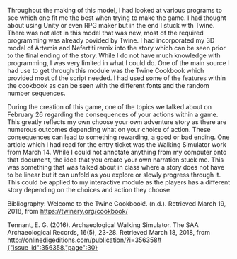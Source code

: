 Throughout the making of this model, I had looked at various programs to see which one fit me the best when trying to make the game. I had thought about using Unity or even RPG maker but in the end I stuck with Twine. There was not alot in this model that was new, most of the required programming was already povided by Twine. I had incorporated my 3D model of Artemis and Nefertiti remix into the story which can be seen prior to the final ending of the story. While I do not have much knowledge with programming, I was very limited in what I could do. One of the main source I had use to get through this module was the Twine Cookbook which provided most of the script needed. I had used some of the features within the cookbook as can be seen with the different fonts and the random number sequences.

During the creation of this game, one of the topics we talked about on February 26 regarding the consequences of your actions within a game. This greatly reflects my own choose your own adventure story as there are numerous outcomes depending what on your choice of action. These consequences can lead to something rewarding, a good or bad ending. One article which I had read for the entry ticket was the Walking Simulator work from March 14. While I could not annotate anything from my computer onto that document, the idea that you create your own narration stuck me. This was something that was talked about in class where a story does not have to be linear but it can unfold as you explore or slowly progress through it. This could be applied to my interactive module as the players has a different story depending on the choices and action they choose

Bibliography:
Welcome to the Twine Cookbook!. (n.d.). Retrieved March 19, 2018, from https://twinery.org/cookbook/

Tennant, E. G. (2016). Archaeological Walking Simulator. The SAA Archaeological Records, 16(5), 23-28. Retrieved March 18, 2018, from http://onlinedigeditions.com/publication/?i=356358#{"issue_id":356358,"page":30}
